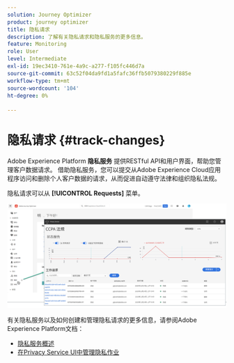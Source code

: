 ```yaml
---
solution: Journey Optimizer
product: journey optimizer
title: 隐私请求
description: 了解有关隐私请求和隐私服务的更多信息。
feature: Monitoring
role: User
level: Intermediate
exl-id: 19ec3410-761e-4a9c-a277-f105fc446d7a
source-git-commit: 63c52f04da9fd1a5fafc36ffb5079380229f885e
workflow-type: tm+mt
source-wordcount: '104'
ht-degree: 0%

---
```


# 隐私请求 {#track-changes}

Adobe Experience Platform **隐私服务** 提供RESTful API和用户界面，帮助您管理客户数据请求。 借助隐私服务，您可以提交从Adobe Experience Cloud应用程序访问和删除个人客户数据的请求，从而促进自动遵守法律和组织隐私法规。

隐私请求可以从 **[!UICONTROL Requests]** 菜单。

![](assets/requests.png)

有关隐私服务以及如何创建和管理隐私请求的更多信息，请参阅Adobe Experience Platform文档：

* [隐私服务概述](https://experienceleague.adobe.com/docs/experience-platform/privacy/home.html)
* [在Privacy Service UI中管理隐私作业](https://experienceleague.adobe.com/docs/experience-platform/privacy/ui/user-guide.html)
